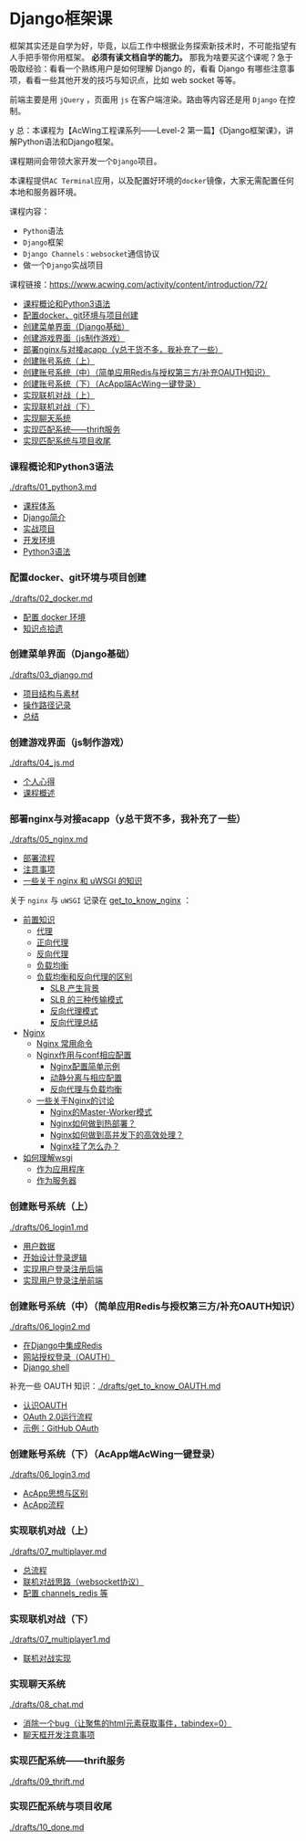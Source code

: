# Django框架课

框架其实还是自学为好，毕竟，以后工作中根据业务探索新技术时，不可能指望有人手把手带你用框架。 **必须有读文档自学的能力。** 那我为啥要买这个课呢？急于吸取经验：看看一个熟练用户是如何理解 Django 的，看看 Django 有哪些注意事项，看看一些其他开发的技巧与知识点，比如 web socket 等等。

前端主要是用 `jQuery` ，页面用 `js` 在客户端渲染。路由等内容还是用 `Django` 在控制。

y 总：本课程为【AcWing工程课系列——Level-2 第一篇】《Django框架课》，讲解Python语法和Django框架。

课程期间会带领大家开发一个`Django`项目。

本课程提供`AC Terminal`应用，以及配置好环境的`docker`镜像，大家无需配置任何本地和服务器环境。

课程内容：
- `Python`语法
- `Django`框架
- `Django Channels：websocket`通信协议
- 做一个`Django`实战项目

课程链接：https://www.acwing.com/activity/content/introduction/72/

<!-- @import "[TOC]" {cmd="toc" depthFrom=3 depthTo=6 orderedList=false} -->

<!-- code_chunk_output -->

- [课程概论和Python3语法](#课程概论和python3语法)
- [配置docker、git环境与项目创建](#配置docker-git环境与项目创建)
- [创建菜单界面（Django基础）](#创建菜单界面django基础)
- [创建游戏界面（js制作游戏）](#创建游戏界面js制作游戏)
- [部署nginx与对接acapp（y总干货不多，我补充了一些）](#部署nginx与对接acappy总干货不多我补充了一些)
- [创建账号系统（上）](#创建账号系统上)
- [创建账号系统（中）（简单应用Redis与授权第三方/补充OAUTH知识）](#创建账号系统中简单应用redis与授权第三方补充oauth知识)
- [创建账号系统（下）（AcApp端AcWing一键登录）](#创建账号系统下acapp端acwing一键登录)
- [实现联机对战（上）](#实现联机对战上)
- [实现联机对战（下）](#实现联机对战下)
- [实现聊天系统](#实现聊天系统)
- [实现匹配系统——thrift服务](#实现匹配系统thrift服务)
- [实现匹配系统与项目收尾](#实现匹配系统与项目收尾)

<!-- /code_chunk_output -->

### 课程概论和Python3语法
[./drafts/01_python3.md](./drafts/01_python3.md)

- [课程体系](./drafts/01_python3.md#课程体系)
- [Django简介](./drafts/01_python3.md#django简介)
- [实战项目](./drafts/01_python3.md#实战项目)
- [开发环境](./drafts/01_python3.md#开发环境)
- [Python3语法](./drafts/01_python3.md#python3语法)

### 配置docker、git环境与项目创建
[./drafts/02_docker.md](./drafts/02_docker.md)

- [配置 docker 环境](./drafts/02_docker.md#配置-docker-环境)
- [知识点拾遗](./drafts/02_docker.md#知识点拾遗)

### 创建菜单界面（Django基础）
[./drafts/03_django.md](./drafts/03_django.md)

- [项目结构与素材](./drafts/03_django.md#项目结构与素材)
- [操作路径记录](./drafts/03_django.md#操作路径记录)
- [总结](./drafts/03_django.md#总结)

### 创建游戏界面（js制作游戏）
[./drafts/04_js.md](./drafts/04_js.md)

- [个人心得](./drafts/04_js.md#个人心得)
- [课程概述](./drafts/04_js.md#课程概述)

### 部署nginx与对接acapp（y总干货不多，我补充了一些）
[./drafts/05_nginx.md](./drafts/05_nginx.md)

- [部署流程](./drafts/05_nginx.md#部署流程)
- [注意事项](./drafts/05_nginx.md#注意事项)
- [一些关于 nginx 和 uWSGI 的知识](./drafts/05_nginx.md#一些关于-nginx-和-uwsgi-的知识)

关于 `nginx` 与 `uWSGI` 记录在 [get_to_know_nginx](./drafts/get_to_know_nginx.md) ：
- [前置知识](./drafts/get_to_know_nginx.md#前置知识)
  - [代理](./drafts/get_to_know_nginx.md#代理)
  - [正向代理](./drafts/get_to_know_nginx.md#正向代理)
  - [反向代理](./drafts/get_to_know_nginx.md#反向代理)
  - [负载均衡](./drafts/get_to_know_nginx.md#负载均衡)
  - [负载均衡和反向代理的区别](./drafts/get_to_know_nginx.md#负载均衡和反向代理的区别)
    - [SLB 产生背景](./drafts/get_to_know_nginx.md#slb-产生背景)
    - [SLB 的三种传输模式](./drafts/get_to_know_nginx.md#slb-的三种传输模式)
    - [反向代理模式](./drafts/get_to_know_nginx.md#反向代理模式)
    - [反向代理总结](./drafts/get_to_know_nginx.md#反向代理总结)
- [Nginx](./drafts/get_to_know_nginx.md#nginx)
  - [Nginx 常用命令](./drafts/get_to_know_nginx.md#nginx-常用命令)
  - [Nginx作用与conf相应配置](./drafts/get_to_know_nginx.md#nginx作用与conf相应配置)
    - [Nginx配置简单示例](./drafts/get_to_know_nginx.md#nginx配置简单示例)
    - [动静分离与相应配置](./drafts/get_to_know_nginx.md#动静分离与相应配置)
    - [反向代理与负载均衡](./drafts/get_to_know_nginx.md#反向代理与负载均衡)
  - [一些关于Nginx的讨论](./drafts/get_to_know_nginx.md#一些关于nginx的讨论)
    - [Nginx的Master-Worker模式](./drafts/get_to_know_nginx.md#nginx的master-worker模式)
    - [Nginx如何做到热部署？](./drafts/get_to_know_nginx.md#nginx如何做到热部署)
    - [Nginx如何做到高并发下的高效处理？](./drafts/get_to_know_nginx.md#nginx如何做到高并发下的高效处理)
    - [Nginx挂了怎么办？](./drafts/get_to_know_nginx.md#nginx挂了怎么办)
- [如何理解wsgi](./drafts/get_to_know_nginx.md#如何理解wsgi)
  - [作为应用程序](./drafts/get_to_know_nginx.md#作为应用程序)
  - [作为服务器](./drafts/get_to_know_nginx.md#作为服务器)

### 创建账号系统（上）
[./drafts/06_login1.md](./drafts/06_login1.md)

- [用户数据](./drafts/06_login1.md#用户数据)
- [开始设计登录逻辑](./drafts/06_login1.md#开始设计登录逻辑)
- [实现用户登录注册后端](./drafts/06_login1.md#实现用户登录注册后端)
- [实现用户登录注册前端](./drafts/06_login1.md#实现用户登录注册前端)

### 创建账号系统（中）（简单应用Redis与授权第三方/补充OAUTH知识）
[./drafts/06_login2.md](./drafts/06_login2.md)

- [在Django中集成Redis](./drafts/06_login2.md#在django中集成redis)
- [网站授权登录（OAUTH）](./drafts/06_login2.md#网站授权登录oauth)
- [Django shell](./drafts/06_login2.md#django-shell)

补充一些 OAUTH 知识：[./drafts/get_to_know_OAUTH.md](./drafts/get_to_know_OAUTH.md)

- [认识OAUTH](./drafts/get_to_know_OAUTH.md#认识oauth)
- [OAuth 2.0运行流程](./drafts/get_to_know_OAUTH.md#oauth-20运行流程)
- [示例：GitHub OAuth](./drafts/get_to_know_OAUTH.md#示例github-oauth)

### 创建账号系统（下）（AcApp端AcWing一键登录）
[./drafts/06_login3.md](./drafts/06_login3.md)

- [AcApp思想与区别](./drafts/06_login3.md#acapp思想与区别)
- [AcApp流程](./drafts/06_login3.md#acapp流程)

### 实现联机对战（上）
[./drafts/07_multiplayer.md](./drafts/07_multiplayer.md)

- [总流程](./drafts/07_multiplayer.md#总流程)
- [联机对战思路（websocket协议）](./drafts/07_multiplayer.md#联机对战思路websocket协议)
- [配置 channels_redis 等](./drafts/07_multiplayer.md#配置-channels_redis-等)

### 实现联机对战（下）
[./drafts/07_multiplayer1.md](./drafts/07_multiplayer.md)

- [联机对战实现](./drafts/07_multiplayer1.md#联机对战实现)

### 实现聊天系统
[./drafts/08_chat.md](./drafts/08_chat.md)

- [消除一个bug（让聚焦的html元素获取事件，tabindex=0）](./drafts/08_chat.md#消除一个bug让聚焦的html元素获取事件tabindex0)
- [聊天框开发注意事项](./drafts/08_chat.md#聊天框开发注意事项)

### 实现匹配系统——thrift服务
[./drafts/09_thrift.md](./drafts/09_thrift.md)


### 实现匹配系统与项目收尾
[./drafts/10_done.md](./drafts/10_done.md)


